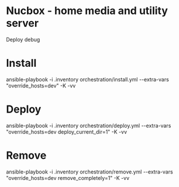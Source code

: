 # Nucbox - home media and utility server

Deploy debug

# Install
ansible-playbook -i .inventory orchestration/install.yml --extra-vars "override_hosts=dev" -K -vv

# Deploy
ansible-playbook -i .inventory orchestration/deploy.yml --extra-vars "override_hosts=dev deploy_current_dir=1" -K -vv

# Remove
ansible-playbook -i .inventory orchestration/remove.yml --extra-vars "override_hosts=dev remove_completely=1" -K -vv